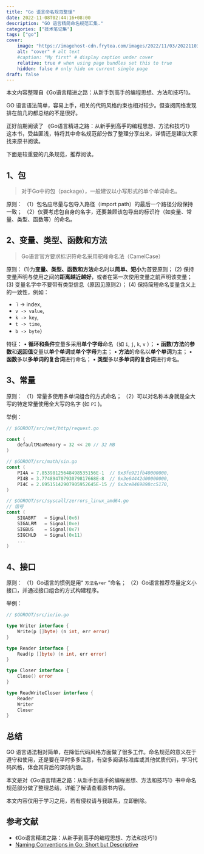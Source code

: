 ```yaml
---
title: "Go 语言命名规范整理"
date: 2022-11-08T02:44:16+08:00
description: "GO 语言精简命名规范汇集."
categories: ["技术笔记集"]
tags: ["go"]
cover:
    image: "https://imagehost-cdn.frytea.com/images/2022/11/03/2022110323554039758266c71664c9c.png" # image path/url
    alt: "cover" # alt text
    #caption: "My first" # display caption under cover
    relative: true # when using page bundles set this to true
    hidden: false # only hide on current single page
draft: false
---
```


本文内容整理自《Go语言精进之路：从新手到高手的编程思想、方法和技巧1》。

GO 语言语法简单，容易上手，相关的代码风格约束也相对较少。但查阅网络发现排在前几的都总结的不是很好。

正好前期阅读了 《Go语言精进之路：从新手到高手的编程思想、方法和技巧1》 这本书，受益匪浅，特将其中命名规范部分做了整理分享出来，详情还是建议大家找来原书阅读。

下面是较重要的几条规范，推荐阅读。

## 1、包

> 对于Go中的包（package），一般建议以小写形式的单个单词命名。

原则：
（1）包名应尽量与包导入路径（import path）的最后一个路径分段保持一致；
（2）仅要考虑包自身的名字，还要兼顾该包导出的标识符（如变量、常量、类型、函数等）的命名。

## 2、变量、类型、函数和方法

> Go语言官方要求标识符命名采用驼峰命名法（CamelCase）

原则：
(1)为**变量、类型、函数和方法**命名时以**简单、短小**为首要原则；
(2) 保持变量声明与使用之间的**距离越近越好**，或者在第一次使用变量之前声明该变量；
(3) 变量名字中不要带有类型信息（原因见原则2）；
(4) 保持简短命名变量含义上的一致性，例如：
  - `i -> index, 
  - `v -> value`, 
  - `k -> key`, 
  - `t -> time`, 
  - `b -> byte`）

特征：
•  **循环和条件**变量多采用**单个字母**命名（如 `i`, `j`, `k`, `v` ）；
•  **函数/方法**的**参数**和**返回值**变量以**单个单词**或**单个字母**为主；
•  **方法**的命名以**单个单词**为主；
•  **函数**多以**多单词的复合词**进行命名；
•  **类型**多以**多单词的复合词**进行命名。

## 3、常量

原则：
（1）常量多使用多单词组合的方式命名；
（2）可以对名称本身就是全大写的特定常量使用全大写的名字 (如 `PI` )。

举例：
```go
// $GOROOT/src/net/http/request.go

const (
    defaultMaxMemory = 32 << 20 // 32 MB
)

// $GOROOT/src/math/sin.go
const (
    PI4A = 7.85398125648498535156E-1  // 0x3fe921fb40000000,
    PI4B = 3.77489470793079817668E-8  // 0x3e64442d00000000,
    PI4C = 2.69515142907905952645E-15 // 0x3ce8469898cc5170,
)

// $GOROOT/src/syscall/zerrors_linux_amd64.go
// 信号
const (
    SIGABRT   = Signal(0x6)
    SIGALRM   = Signal(0xe)
    SIGBUS    = Signal(0x7)
    SIGCHLD   = Signal(0x11)
    ...
)
```

## 4、接口

原则：
（1）Go语言的惯例是用“ `方法名+er` ”命名；
（2）Go语言推荐尽量定义小接口，并通过接口组合的方式构建程序。


举例：
```go
// $GOROOT/src/io/io.go

type Writer interface {
    Write(p []byte) (n int, err error)
}

type Reader interface {
    Read(p []byte) (n int, err error)
}

type Closer interface {
    Close() error
}

type ReadWriteCloser interface {
    Reader
    Writer
    Closer
}
```


## 总结

GO 语言语法相对简单，在降低代码风格方面做了很多工作。命名规范的意义在于遵守和使用，还是要在平时多多注意，有空多阅读标准库或其他优质代码，学习代码风格，体会其背后的深刻内涵。

本文是对《Go语言精进之路：从新手到高手的编程思想、方法和技巧1》书中命名规范部分做了整理总结，详细了解请查看原书内容。

本文内容仅用于学习之用，若有侵权请与我联系，立即删除。

## 参考文献

- 《Go语言精进之路：从新手到高手的编程思想、方法和技巧1》
- [Naming Conventions in Go: Short but Descriptive](https://betterprogramming.pub/naming-conventions-in-go-short-but-descriptive-1fa7c6d2f32a)